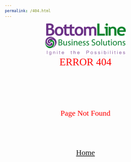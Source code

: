 ```yaml
---
permalink: /404.html
---
```

<html> 
 </head>
    <body>
       <img src="/images/bottomline.png" class="center" style="display: block;margin-left: auto;margin-right: auto;width: 50%;"/>
       <header style="font-family:'Franklin Gothic Medium'; color:red; font-size: xx-large;text-align: center; ">ERROR 404</header>
       <header style="font-family:'Franklin Gothic Medium'; color:red; font-size: x-large;text-align: center; ">Page Not Found</header>
       <header style="font-family:'Franklin Gothic Medium'; color:blue; font-size: x-large;text-align: center; "><a href=https://bottomline-llc.com>Home</a></header>
</body>
   </html>
